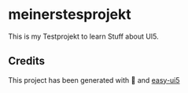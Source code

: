 # meinerstesprojekt
This is my Testprojekt to learn Stuff about UI5.


## Credits
This project has been generated with 💙 and [easy-ui5](https://github.com/SAP)
